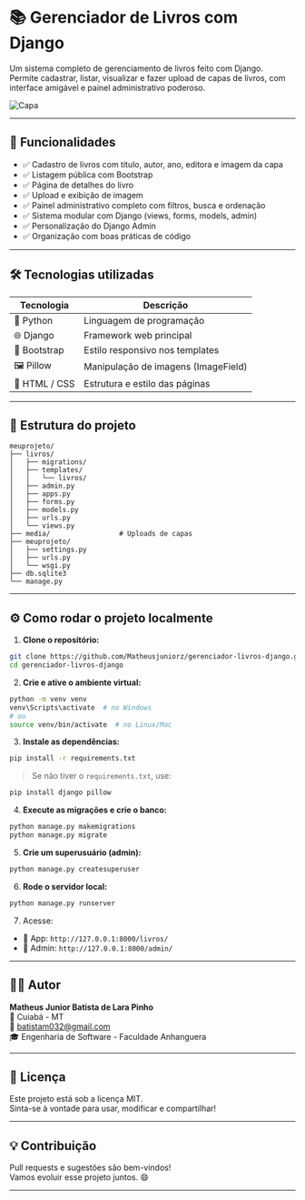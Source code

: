 # 📚 Gerenciador de Livros com Django

Um sistema completo de gerenciamento de livros feito com Django.  
Permite cadastrar, listar, visualizar e fazer upload de capas de livros, com interface amigável e painel administrativo poderoso.

![Capa](https://via.placeholder.com/800x300?text=Gerenciador+de+Livros+Django)

---

## 🚀 Funcionalidades

- ✅ Cadastro de livros com título, autor, ano, editora e imagem da capa  
- ✅ Listagem pública com Bootstrap  
- ✅ Página de detalhes do livro  
- ✅ Upload e exibição de imagem  
- ✅ Painel administrativo completo com filtros, busca e ordenação  
- ✅ Sistema modular com Django (views, forms, models, admin)  
- ✅ Personalização do Django Admin  
- ✅ Organização com boas práticas de código

---

## 🛠 Tecnologias utilizadas

| Tecnologia      | Descrição                          |
|-----------------|------------------------------------|
| 🐍 Python        | Linguagem de programação           |
| 🌐 Django        | Framework web principal            |
| 🎨 Bootstrap     | Estilo responsivo nos templates    |
| 🖼 Pillow        | Manipulação de imagens (ImageField)|
| 📂 HTML / CSS    | Estrutura e estilo das páginas     |

---

## 📁 Estrutura do projeto

```
meuprojeto/
├── livros/
│   ├── migrations/
│   ├── templates/
│   │   └── livros/
│   ├── admin.py
│   ├── apps.py
│   ├── forms.py
│   ├── models.py
│   ├── urls.py
│   └── views.py
├── media/                 # Uploads de capas
├── meuprojeto/
│   ├── settings.py
│   ├── urls.py
│   └── wsgi.py
├── db.sqlite3
└── manage.py
```

---

## ⚙️ Como rodar o projeto localmente

1. **Clone o repositório:**

```bash
git clone https://github.com/Matheusjuniorz/gerenciador-livros-django.git
cd gerenciador-livros-django
```

2. **Crie e ative o ambiente virtual:**

```bash
python -m venv venv
venv\Scripts\activate  # no Windows
# ou
source venv/bin/activate  # no Linux/Mac
```

3. **Instale as dependências:**

```bash
pip install -r requirements.txt
```

> Se não tiver o `requirements.txt`, use:
```bash
pip install django pillow
```

4. **Execute as migrações e crie o banco:**

```bash
python manage.py makemigrations
python manage.py migrate
```

5. **Crie um superusuário (admin):**

```bash
python manage.py createsuperuser
```

6. **Rode o servidor local:**

```bash
python manage.py runserver
```

7. Acesse:
- 📘 App: `http://127.0.0.1:8000/livros/`
- 🔐 Admin: `http://127.0.0.1:8000/admin/`

---

## 👨‍💻 Autor

**Matheus Junior Batista de Lara Pinho**  
📍 Cuiabá - MT  
📧 batistam032@gmail.com  
🎓 Engenharia de Software - Faculdade Anhanguera

---

## 📄 Licença

Este projeto está sob a licença MIT.  
Sinta-se à vontade para usar, modificar e compartilhar!

---

## 💡 Contribuição

Pull requests e sugestões são bem-vindos!  
Vamos evoluir esse projeto juntos. 😄

---


